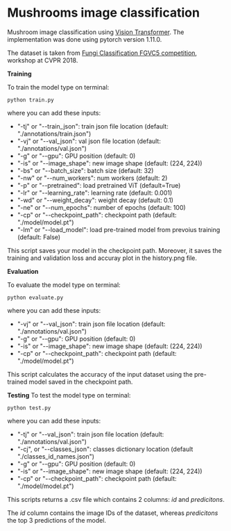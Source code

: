 # Mushrooms image classification
Mushroom image classification using [Vision Transformer](https://arxiv.org/abs/2010.11929). The implementation was done using pytorch version 1.11.0.

The dataset is taken from [Fungi Classification FGVC5 competition](https://www.kaggle.com/c/fungi-challenge-fgvc-2018), workshop at CVPR 2018.

**Training**

To train the model type on terminal:

    python train.py 

where you can add these inputs:
- "-tj" or "--train_json": train json file location (default: "./annotations/train.json")
- "-vj" or "--val_json": val json file location (default: "./annotations/val.json")
- "-g" or "--gpu": GPU position (default: 0)
- "-is" or "--image_shape": new image shape (default: (224, 224))
- "-bs" or "--batch_size": batch size (default: 32)
- "-nw" or "--num_workers": num workers (default: 2) 
- "-p" or "--pretrained": load pretrained ViT (default=True) 
- "-lr" or "--learning_rate": learning rate (default: 0.001)
- "-wd" or "--weight_decay": weight decay (default: 0.1)
- "-ne" or "--num_epochs": number of epochs (default: 100)
- "-cp" or "--checkpoint_path": checkpoint path (default: "./model/model.pt")
- "-lm" or "--load_model": load pre-trained model from prevoius training (default: False)

This script saves your model in the checkpoint path. Moreover, it saves the training and validation loss and accuray plot in the history.png file.

**Evaluation**

To evaluate the model type on terminal:

    python evaluate.py 

where you can add these inputs:
- "-vj" or "--val_json": train json file location (default: "./annotations/val.json")
- "-g" or "--gpu": GPU position (default: 0)
- "-is" or "--image_shape": new image shape (default: (224, 224))
- "-cp" or "--checkpoint_path": checkpoint path (default: "./model/model.pt")

This script calculates the accuracy of the input dataset using the pre-trained model saved in the checkpoint path.

**Testing**
To test the model type on terminal:

    python test.py 

where you can add these inputs:
- "-tj" or "--val_json": train json file location (default: "./annotations/val.json")
- "-cj", or "--classes_json": classes dictionary location (default "./classes_id_names.json")
- "-g" or "--gpu": GPU position (default: 0)
- "-is" or "--image_shape": new image shape (default: (224, 224))
- "-cp" or "--checkpoint_path": checkpoint path (default: "./model/model.pt")

This scripts returns a .csv file which contains 2 columns: *id* and *predicitons*.

The *id* column contains the image IDs of the dataset, whereas *predicitons* the top 3 predictions of the model.